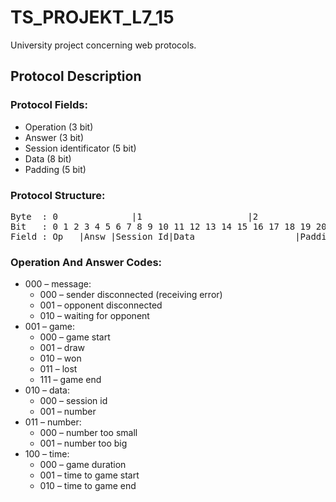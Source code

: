 # TS_PROJEKT_L7_15
University project concerning web protocols.

## Protocol Description
### Protocol Fields:
  - Operation (3 bit)
  - Answer (3 bit)
  - Session identificator (5 bit)
  - Data (8 bit)
  - Padding (5 bit)

### Protocol Structure:
<pre>
Byte  : 0              |1                    |2
Bit   : 0 1 2 3 4 5 6 7 8 9 10 11 12 13 14 15 16 17 18 19 20 21 22 23
Field : Op   |Answ |Session Id|Data                   |Padding
</pre>
### Operation And Answer Codes:
  -	000 – message:
    -	000 – sender disconnected (receiving error)
    -	001 – opponent disconnected
    -	010 – waiting for opponent
  -	001 – game:
    -	000 – game start
    -	001 – draw
    -	010 – won
    -	011 – lost
    -	111 – game end
  -	010 – data:
    -	000 – session id
    -	001 – number
  -	011 – number:
    -	000 – number too small
    -	001 – number too big
  -	100 – time:
    -	000 – game duration
    -	001 – time to game start
    -	010 – time to game end
